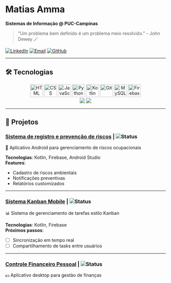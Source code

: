 # **Matias Amma**
**Sistemas de Informação @ PUC-Campinas**

> "Um problema bem definido é um problema meio resolvido." - John Dewey 🪄

[![LinkedIn](https://img.shields.io/badge/-LinkedIn-0A66C2?style=for-the-badge&logo=linkedin&logoColor=white)](https://www.linkedin.com/in/matias-amma-69b5b5177/)
[![Email](https://img.shields.io/badge/-Email-D14836?style=for-the-badge&logo=gmail&logoColor=white)](mailto:matiasamma@gmail.com)
[![GitHub](https://img.shields.io/badge/-GitHub-181717?style=for-the-badge&logo=github&logoColor=white)](https://github.com/Makezuko)

---
## 🛠️ Tecnologias

<div align="center">
  <img alt="HTML" title="HTML" width="40px" src="https://cdn.jsdelivr.net/gh/devicons/devicon/icons/html5/html5-original.svg" />
  <img alt="CSS" title="CSS" width="40px" src="https://cdn.jsdelivr.net/gh/devicons/devicon/icons/css3/css3-original.svg" />
  <img alt="JavaScript" title="JavaScript" width="40px" src="https://cdn.jsdelivr.net/gh/devicons/devicon/icons/javascript/javascript-original.svg" />
  <img alt="Python" title="Python" width="40px" src="https://cdn.jsdelivr.net/gh/devicons/devicon/icons/python/python-original.svg" />
  <img alt="Kotlin" title="Kotlin" width="40px" src="https://cdn.jsdelivr.net/gh/devicons/devicon/icons/kotlin/kotlin-original.svg" />
  <img alt="Git" title="Git" width="40px" src="https://cdn.jsdelivr.net/gh/devicons/devicon/icons/git/git-original.svg" />
  <img alt="MySQL" title="MySQL" width="40px" src="https://cdn.jsdelivr.net/gh/devicons/devicon/icons/mysql/mysql-original.svg" />
  <img alt="Firebase" title="Firebase" width="40px" src="https://cdn.jsdelivr.net/gh/devicons/devicon/icons/firebase/firebase-plain.svg" />
</div>

<div align="center">
  <img src="https://github-readme-stats.vercel.app/api/top-langs/?username=Makezuko&theme=vue-dark&hide_border=true&layout=compact" />
  <img src="https://github-readme-stats.vercel.app/api?username=Makezuko&show_icons=true&theme=vue-dark&hide_border=true" />
</div>

---
## 🚀 Projetos

### [Sistema de registro e prevenção de riscos](https://github.com/Otavio66/ProjetoIntegrador) | ![Status](https://img.shields.io/badge/status-em%20desenvolvimento-yellow)
📱 Aplicativo Android para gerenciamento de riscos ocupacionais

**Tecnologias**: Kotlin, Firebase, Android Studio  
**Features**:
- Cadastro de riscos ambientais
- Notificações preventivas
- Relatórios customizados

---

### [Sistema Kanban Mobile](https://github.com/Makezuko/attDispositivosMoveis) | ![Status](https://img.shields.io/badge/status-em%20desenvolvimento-yellow)
📊 Sistema de gerenciamento de tarefas estilo Kanban

**Tecnologias**: Kotlin, Firebase  
**Próximos passos**:
- [ ] Sincronização em tempo real
- [ ] Compartilhamento de tasks entre usuários

---

### [Controle Financeiro Pessoal](https://github.com/Makezuko/projeto_financeiro) | ![Status](https://img.shields.io/badge/status-em%20desenvolvimento-yellow)
💵 Aplicativo desktop para gestão de finanças
